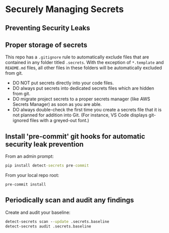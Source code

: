 # Securely Managing Secrets

## Preventing Security Leaks

## Proper storage of secrets

This repo has a `.gitignore` rule to automatically exclude files that are contained in any
folder titled `.secrets`. With the exception of `*.template` and `README.md` files, all
other files in these folders will be automatically excluded from git.

* DO NOT put secrets directly into your code files.
* DO always put secrets into dedicated secrets files which are hidden from git.
* DO migrate project secrets to a proper secrets manager (like AWS Secrets Manager) as
  soon as you are able.
* DO always double-check the first time you create a secrets file that it is not planned
  for addition into Git. (For instance, VS Code displays git-ignored files with a
  greyed-out font.)

## Install 'pre-commit' git hooks for automatic security leak prevention

From an admin prompt:

```cmd
pip install detect-secrets pre-commit
```

From your local repo root:

```cmd
pre-commit install
```

## Periodically scan and audit any findings

Create and audit your baseline:

```cmd
detect-secrets scan --update .secrets.baseline
detect-secrets audit .secrets.baseline
```
